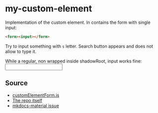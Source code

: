 # my-custom-element

Implementation of the custom element. In contains the form with single input:
```html
<form><input></form>
```

Try to input something with `s` letter. Search button appears and does not allow to type it.

<my-custom-element></my-custom-element>


While a regular, non wrapped inside shadowRoot, input works fine:
<input />

## Source
- [customElementForm.js](https://github.com/vtsvetkov-splunk/mkdocs-material-custom-element-demo/blob/main/docs/javascripts/customElementForm.js)
- [The repo itself](https://github.com/vtsvetkov-splunk/mkdocs-material-custom-element-demo)
- [mkdocs-material issue](https://github.com/squidfunk/mkdocs-material/issues/6652) 